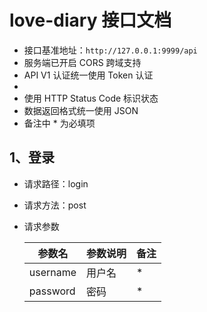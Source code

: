 # love-diary 接口文档

- 接口基准地址：`http://127.0.0.1:9999/api`
- 服务端已开启 CORS 跨域支持
- API V1 认证统一使用 Token 认证
- <!-- - 需要授权的 API ，必须在请求头中使用 `Authorization` 字段提供 `token` 令牌 -->
- 使用 HTTP Status Code 标识状态
- 数据返回格式统一使用 JSON
- 备注中 * 为必填项

## 1、登录

- 请求路径：login

- 请求方法：post

- 请求参数

  | 参数名   | 参数说明 | 备注 |
  | -------- | -------- | ---- |
  | username | 用户名   | *    |
  | password | 密码     | *    |

  

